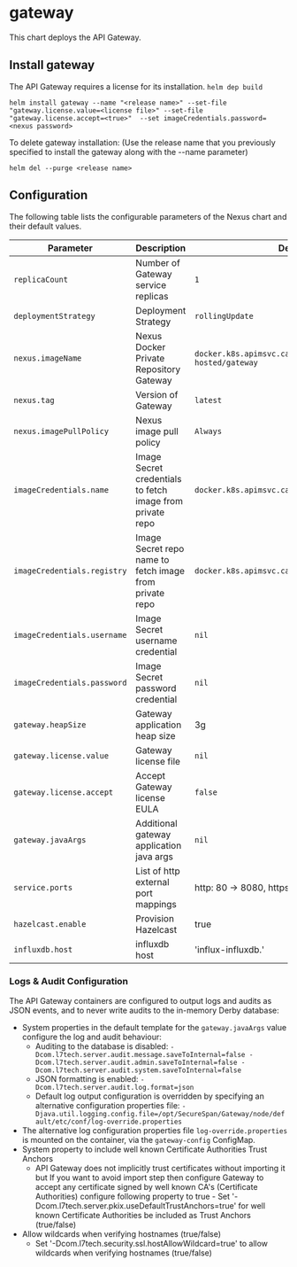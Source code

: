 # gateway

This chart deploys the API Gateway.

## Install gateway

The API Gateway requires a license for its installation. 
`helm dep build`

`helm install gateway --name "<release name>" --set-file "gateway.license.value=<license file>" --set-file "gateway.license.accept=<true>"  --set imageCredentials.password=<nexus password>`


To delete gateway installation: (Use the release name that you previously specified to install the gateway along with the --name parameter)

`helm del --purge <release name>`


## Configuration

The following table lists the configurable parameters of the Nexus chart and their default values.

| Parameter                        | Description                               | Default                                                      |
| -----------------------------    | -----------------------------------       | -----------------------------------------------------------  |
| `replicaCount`                   | Number of Gateway service replicas        | `1`                                                          |
| `deploymentStrategy`             | Deployment Strategy                       | `rollingUpdate`                                              |
| `nexus.imageName`                | Nexus Docker Private Repository Gateway   | `docker.k8s.apimsvc.ca.com/repository/docker-hosted/gateway` |
| `nexus.tag`                      | Version of Gateway                        | `latest`                                                     |
| `nexus.imagePullPolicy`          | Nexus image pull policy                   | `Always`                                                     |
| `imageCredentials.name`          | Image Secret credentials to fetch image from private repo | `docker.k8s.apimsvc.ca.com`  |
| `imageCredentials.registry`          | Image Secret repo name to fetch image from private repo | `docker.k8s.apimsvc.ca.com`  |
| `imageCredentials.username`          | Image Secret username credential | `nil`  |
| `imageCredentials.password`          | Image Secret password credential | `nil`  |
| `gateway.heapSize`          | Gateway application heap size | 3g  |
| `gateway.license.value`          | Gateway license file | `nil`  |
| `gateway.license.accept`          | Accept Gateway license EULA | `false`  |
| `gateway.javaArgs`          | Additional gateway application java args | `nil`  |
| `service.ports`    | List of http external port mappings               | http: 80 -> 8080, https: 443->8443 |
| `hazelcast.enable`    | Provision Hazelcast               | true |
| `influxdb.host`    | influxdb host               | 'influx-influxdb.<namespace>' |

### Logs & Audit Configuration

The API Gateway containers are configured to output logs and audits as JSON events, and to never write audits to the in-memory Derby database:

- System properties in the default template for the `gateway.javaArgs` value configure the log and audit behaviour:
  - Auditing to the database is disabled: `-Dcom.l7tech.server.audit.message.saveToInternal=false -Dcom.l7tech.server.audit.admin.saveToInternal=false -Dcom.l7tech.server.audit.system.saveToInternal=false`
  - JSON formatting is enabled: `-Dcom.l7tech.server.audit.log.format=json`
  - Default log output configuration is overridden by specifying an alternative configuration properties file: `-Djava.util.logging.config.file=/opt/SecureSpan/Gateway/node/default/etc/conf/log-override.properties`
- The alternative log configuration properties file `log-override.properties` is mounted on the container, via the `gateway-config` ConfigMap.
- System property to include well known Certificate Authorities Trust Anchors 
    - API Gateway does not implicitly trust certificates without importing it but If you want to avoid import step then configure Gateway to accept any certificate signed by well known CA's (Certificate Authorities)
      configure following property to true -
      Set '-Dcom.l7tech.server.pkix.useDefaultTrustAnchors=true' for well known Certificate Authorities be included as Trust Anchors (true/false)
- Allow wildcards when verifying hostnames (true/false)
    - Set '-Dcom.l7tech.security.ssl.hostAllowWildcard=true' to allow wildcards when verifying hostnames (true/false)